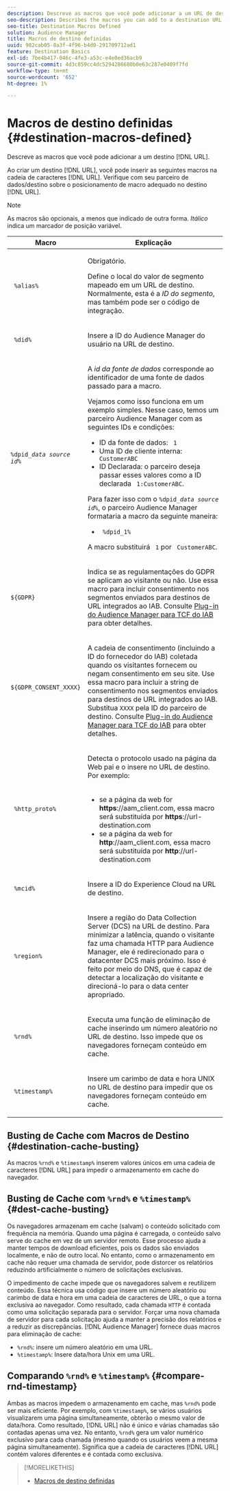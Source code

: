 ```yaml
---
description: Descreve as macros que você pode adicionar a um URL de destino.
seo-description: Describes the macros you can add to a destination URL.
seo-title: Destination Macros Defined
solution: Audience Manager
title: Macros de destino definidas
uuid: 982cab05-8a3f-4f96-b4d0-291709712ad1
feature: Destination Basics
exl-id: 7be4b417-046c-4fe3-a53c-e4e0ed36acb9
source-git-commit: 4d3c859cc4dc5294286680b0e63c287e0409f7fd
workflow-type: tm+mt
source-wordcount: '652'
ht-degree: 1%

---
```


# Macros de destino definidas {#destination-macros-defined}

Descreve as macros que você pode adicionar a um destino [!DNL URL].

<!-- destination-macros.xml -->

Ao criar um destino [!DNL URL], você pode inserir as seguintes macros na cadeia de caracteres [!DNL URL]. Verifique com seu parceiro de dados/destino sobre o posicionamento de macro adequado no destino [!DNL URL].

>[!NOTE]
>
>As macros são opcionais, a menos que indicado de outra forma. *Itálico* indica um marcador de posição variável.

<table id="table_2C532EFB9DAE41B08714753EBD7DFB05"> 
 <thead> 
  <tr> 
   <th colname="col1" class="entry"> Macro </th> 
   <th colname="col2" class="entry"> Explicação </th> 
  </tr> 
 </thead>
 <tbody> 
  <tr> 
   <td colname="col1"> <p> <code> %alias%</code> </p> </td> 
   <td colname="col2"> <p>Obrigatório. </p> <p>Define o local do valor de segmento mapeado em um URL de destino. Normalmente, esta é a <i>ID do segmento</i>, mas também pode ser o código de integração. </p> </td> 
  </tr> 
  <tr> 
   <td colname="col1"> <p> <code> %did%</code> </p> </td> 
   <td colname="col2"> <p>Insere a ID do <span class="keyword"> Audience Manager</span> do usuário na URL de destino. </p> </td> 
  </tr> 
  <tr> 
   <td colname="col1"> <p> <code>%dpid_<i>data source id</i>%</code> </p> </td> 
   <td colname="col2"> <p>A <i>id da fonte de dados</i> corresponde ao identificador de uma fonte de dados passado para a macro. </p> <p>Vejamos como isso funciona em um exemplo simples. Nesse caso, temos um parceiro <span class="keyword"> Audience Manager</span> com as seguintes IDs e condições: </p> 
    <ul id="ul_697508B437EB4090B121AFA5D519AFBE"> 
     <li id="li_32D9F72A7D1543A892DC7E1529E98A96">ID da fonte de dados: <code> 1</code> </li> 
     <li id="li_099F5B63D2244B5AADA9B26CB6152E6B">Uma ID de cliente interna: <code> CustomerABC</code> </li> 
     <li id="li_0D9FE501C16444DDB388C8E934E5A8C6">ID Declarada: o parceiro deseja passar esses valores como a ID declarada <code> 1:CustomerABC</code>. </li> 
    </ul> <p>Para fazer isso com o <code>%dpid_<i>data source id</i>%</code>, o parceiro <span class="keyword"> Audience Manager</span> formataria a macro da seguinte maneira: </p> 
    <ul class="simplelist"> 
     <li> <code> %dpid_1%</code> </li> 
    </ul> <p>A macro substituirá <code> 1</code> por <code> CustomerABC</code>. </p> </td> 
  </tr> 
  <tr>
    <td><p><code>${GDPR}</code></p></td>
    <td><p>Indica se as regulamentações do GDPR se aplicam ao visitante ou não. Use essa macro para incluir consentimento nos segmentos enviados para destinos de URL integrados ao IAB. Consulte <a href="../../overview/data-security-and-privacy/aam-iab-plugin.md">Plug-in do Audience Manager para TCF do IAB</a> para obter detalhes.</p></td>
  </tr>
   <tr>
    <td><code>${GDPR_CONSENT_XXXX}</code></p></td>
    <td><p>A cadeia de consentimento (incluindo a ID do fornecedor do IAB) coletada quando os visitantes fornecem ou negam consentimento em seu site. Use essa macro para incluir a string de consentimento nos segmentos enviados para destinos de URL integrados ao IAB. Substitua <code>XXXX</code> pela ID do parceiro de destino. Consulte <a href="../../overview/data-security-and-privacy/aam-iab-plugin.md">Plug-in do Audience Manager para TCF do IAB</a> para obter detalhes. </p></td>
  </tr>
  <tr> 
   <td colname="col1"> <p><code> %http_proto%</code> </p> </td> 
   <td colname="col2"> <p>Detecta o protocolo usado na página da Web pai e o insere no URL de destino. Por exemplo:
     <br> 
     <ul id="ul_026F56EC46E94D9EB1153557C0F65325"> 
      <li id="li_B41EF140CC274CB68FE7213DD8B908C0">se a página da web for <b>https</b>://aam_client.com, essa macro será substituída por <b>https</b>://url-destination.com </li> 
      <li id="li_BDCD6EA69B004A92BA6981952341BD77">se a página da web for <b>http</b>://aam_client.com, essa macro será substituída por <b>http</b>://url-destination.com </li> 
     </ul> </p> </td> 
  </tr> 
  <tr> 
   <td colname="col1"> <p><code> %mcid%</code> </p> </td> 
   <td colname="col2"> <p>Insere a ID do <span class="keyword"> Experience Cloud</span> na URL de destino. </p> </td> 
  </tr> 
  <tr> 
   <td colname="col1"> <p><code> %region%</code> </p> </td> 
   <td colname="col2"> <p>Insere a região <span class="wintitle"> do Data Collection Server (DCS)</span> na URL de destino. Para minimizar a latência, quando o visitante faz uma chamada HTTP para <span class="keyword"> Audience Manager</span>, ele é redirecionado para o datacenter <span class="wintitle"> DCS</span> mais próximo. Isso é feito por meio do DNS, que é capaz de detectar a localização do visitante e direcioná-lo para o data center apropriado. </p> </td> 
  </tr> 
  <tr> 
   <td colname="col1"> <p> <code> %rnd%</code> </p> </td> 
   <td colname="col2"> <p>Executa uma função de eliminação de cache inserindo um número aleatório no URL de destino. Isso impede que os navegadores forneçam conteúdo em cache. </p> </td> 
  </tr> 
  <tr> 
   <td colname="col1"> <p> <code> %timestamp%</code> </p> </td> 
   <td colname="col2"> <p>Insere um carimbo de data e hora UNIX no URL de destino para impedir que os navegadores forneçam conteúdo em cache. </p> </td> 
  </tr> 
 </tbody> 
</table>

## Busting de Cache com Macros de Destino {#destination-cache-busting}

As macros `%rnd%` e `%timestamp%` inserem valores únicos em uma cadeia de caracteres [!DNL URL] para impedir o armazenamento em cache do navegador.

## Busting de Cache com `%rnd%` e `%timestamp%` {#dest-cache-busting}

<!-- c_dest_cache_busting.xml -->

Os navegadores armazenam em cache (salvam) o conteúdo solicitado com frequência na memória. Quando uma página é carregada, o conteúdo salvo serve do cache em vez de um servidor remoto. Esse processo ajuda a manter tempos de download eficientes, pois os dados são enviados localmente, e não de outro local. No entanto, como o armazenamento em cache não requer uma chamada de servidor, pode distorcer os relatórios reduzindo artificialmente o número de solicitações exclusivas.

O impedimento de cache impede que os navegadores salvem e reutilizem conteúdo. Essa técnica usa código que insere um número aleatório ou carimbo de data e hora em uma cadeia de caracteres de URL, o que a torna exclusiva ao navegador. Como resultado, cada chamada `HTTP` é contada como uma solicitação separada para o servidor. Forçar uma nova chamada de servidor para cada solicitação ajuda a manter a precisão dos relatórios e a reduzir as discrepâncias. [!DNL Audience Manager] fornece duas macros para eliminação de cache:

* `%rnd%`: insere um número aleatório em uma URL.
* `%timestamp%`: Insere data/hora Unix em uma URL.

## Comparando `%rnd%` e `%timestamp%` {#compare-rnd-timestamp}

Ambas as macros impedem o armazenamento em cache, mas `%rnd%` pode ser mais eficiente. Por exemplo, com `%timestamp%`, se vários usuários visualizarem uma página simultaneamente, obterão o mesmo valor de data/hora. Como resultado, [!DNL URL] não é único e várias chamadas são contadas apenas uma vez. No entanto, `%rnd%` gera um valor numérico exclusivo para cada chamada (mesmo quando os usuários veem a mesma página simultaneamente). Significa que a cadeia de caracteres [!DNL URL] contém valores diferentes e é contada como exclusiva.

>[!MORELIKETHIS]
>
>* [Macros de destino definidas](../../features/destinations/destination-macros.md#destination-macros-defined)
